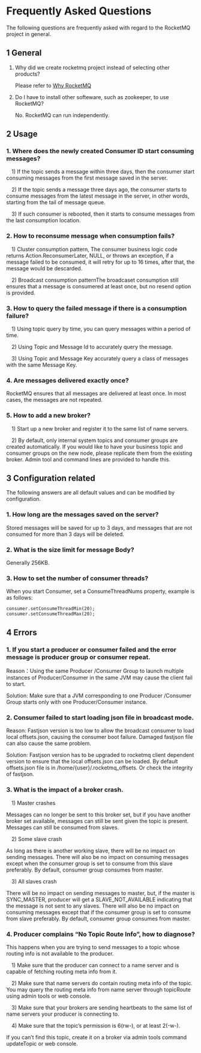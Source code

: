 # Frequently Asked Questions

The following questions are frequently asked with regard to the RocketMQ project in general.

## 1 General

1. Why did we create rocketmq project instead of selecting other products?

   Please refer to [Why RocketMQ](http://rocketmq.apache.org/docs/motivation)

2. Do I have to install other softeware, such as zookeeper, to use RocketMQ?

   No. RocketMQ can run independently.

## 2 Usage

### 1. Where does the newly created Consumer ID start consuming messages?

&#8195;1) If the topic sends a message within three days, then the consumer start consuming messages from the first
message saved in the server.

&#8195;2) If the topic sends a message three days ago, the consumer starts to consume messages from the latest message
in the server, in other words, starting from the tail of message queue.

&#8195;3) If such consumer is rebooted, then it starts to consume messages from the last consumption location.

### 2. How to reconsume message when consumption fails?

&#8195;1) Cluster consumption pattern, The consumer business logic code returns Action.ReconsumerLater, NULL, or throws
an exception, if a message failed to be consumed, it will retry for up to 16 times, after that, the message would be
descarded.

&#8195;2) Broadcast consumption patternThe broadcaset consumption still ensures that a message is consumered at least
once, but no resend option is provided.

### 3. How to query the failed message if there is a consumption failure?

&#8195;1) Using topic query by time, you can query messages within a period of time.

&#8195;2) Using Topic and Message Id to accurately query the message.

&#8195;3) Using Topic and Message Key accurately query a class of messages with the same Message Key.

### 4. Are messages delivered exactly once?

RocketMQ ensures that all messages are delivered at least once. In most cases, the messages are not repeated.

### 5. How to add a new broker?

&#8195;1) Start up a new broker and register it to the same list of name servers.

&#8195;2) By default, only internal system topics and consumer groups are created automatically. If you would like to
have your business topic and consumer groups on the new node, please replicate them from the existing broker. Admin tool
and command lines are provided to handle this.

## 3 Configuration related

The following answers are all default values and can be modified by configuration.

### 1. How long are the messages saved on the server?

Stored messages will be saved for up to 3 days, and messages that are not consumed for more than 3 days will be deleted.

### 2. What is the size limit for message Body?

Generally 256KB.

### 3. How to set the number of consumer threads?

When you start Consumer, set a ConsumeThreadNums property, example is as follows:

```
consumer.setConsumeThreadMin(20);
consumer.setConsumeThreadMax(20);
```

## 4 Errors

### 1. If you start a producer or consumer failed and the error message is producer group or consumer repeat.

Reason：Using the same Producer /Consumer Group to launch multiple instances of Producer/Consumer in the same JVM may
cause the client fail to start.

Solution: Make sure that a JVM corresponding to one Producer /Consumer Group starts only with one Producer/Consumer
instance.

### 2. Consumer failed to start loading json file in broadcast mode.

Reason: Fastjson version is too low to allow the broadcast consumer to load local offsets.json, causing the consumer
boot failure. Damaged fastjson file can also cause the same problem.

Solution: Fastjson version has to be upgraded to rocketmq client dependent version to ensure that the local offsets.json
can be loaded. By default offsets.json file is in /home/{user}/.rocketmq_offsets. Or check the integrity of fastjson.

### 3. What is the impact of a broker crash.

&#8195;1) Master crashes

Messages can no longer be sent to this broker set, but if you have another broker set available, messages can still be
sent given the topic is present. Messages can still be consumed from slaves.

&#8195;2) Some slave crash

As long as there is another working slave, there will be no impact on sending messages. There will also be no impact on
consuming messages except when the consumer group is set to consume from this slave preferably. By default, consumer
group consumes from master.

&#8195;3) All slaves crash

There will be no impact on sending messages to master, but, if the master is SYNC_MASTER, producer will get a
SLAVE_NOT_AVAILABLE indicating that the message is not sent to any slaves. There will also be no impact on consuming
messages except that if the consumer group is set to consume from slave preferably. By default, consumer group consumes
from master.

### 4. Producer complains “No Topic Route Info”, how to diagnose?

This happens when you are trying to send messages to a topic whose routing info is not available to the producer.

&#8195;1) Make sure that the producer can connect to a name server and is capable of fetching routing meta info from it.

&#8195;2) Make sure that name servers do contain routing meta info of the topic. You may query the routing meta info
from name server through topicRoute using admin tools or web console.

&#8195;3) Make sure that your brokers are sending heartbeats to the same list of name servers your producer is
connecting to.

&#8195;4) Make sure that the topic’s permission is 6(rw-), or at least 2(-w-).

If you can’t find this topic, create it on a broker via admin tools command updateTopic or web console.
